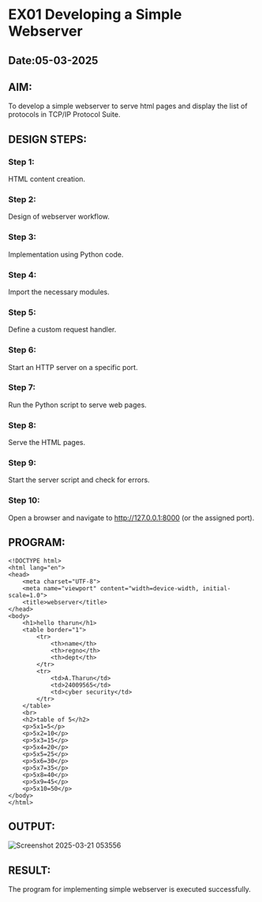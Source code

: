# EX01 Developing a Simple Webserver
## Date:05-03-2025

## AIM:
To develop a simple webserver to serve html pages and display the list of protocols in TCP/IP Protocol Suite.

## DESIGN STEPS:
### Step 1: 
HTML content creation.

### Step 2:
Design of webserver workflow.

### Step 3:
Implementation using Python code.

### Step 4:
Import the necessary modules.

### Step 5:
Define a custom request handler.

### Step 6:
Start an HTTP server on a specific port.

### Step 7:
Run the Python script to serve web pages.

### Step 8:
Serve the HTML pages.

### Step 9:
Start the server script and check for errors.

### Step 10:
Open a browser and navigate to http://127.0.0.1:8000 (or the assigned port).

## PROGRAM:
```
<!DOCTYPE html>
<html lang="en">
<head>
    <meta charset="UTF-8">
    <meta name="viewport" content="width=device-width, initial-scale=1.0">
    <title>webserver</title>
</head>
<body>
    <h1>hello tharun</h1>
    <table border="1">
        <tr>
            <th>name</th>
            <th>regno</th>
            <th>dept</th>
        </tr>
        <tr>
            <td>A.Tharun</td>
            <td>24009565</td>
            <td>cyber security</td>
        </tr>
    </table>
    <br>
    <h2>table of 5</h2>
    <p>5x1=5</p>
    <p>5x2=10</p>
    <p>5x3=15</p>
    <p>5x4=20</p>
    <p>5x5=25</p>
    <p>5x6=30</p>
    <p>5x7=35</p>
    <p>5x8=40</p>
    <p>5x9=45</p>
    <p>5x10=50</p>
</body>
</html>
```
## OUTPUT:

![Screenshot 2025-03-21 053556](https://github.com/user-attachments/assets/3694e5d8-771e-4250-9e69-b7ce36e6a5dc)

## RESULT:
The program for implementing simple webserver is executed successfully.

